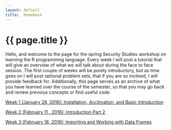 ```yaml
---
layout: default
title:  Homebase
---
```


# {{ page.title }}


Hello, and welcome to the page for the spring Security Studies workshop on learning the R programming language. Every week I will post a tutorial that will give an overview of what we will talk about during the face to face session. The first couple of weeks will be purely introductory, but as time goes on I will post optional problem sets, that if you are so inclined, I will provide feedback for. Additionally, this page serves as an archive of what you have learned over the course of the semester, so that you may go back and review prevoius concepts or find useful code. 

[Week 1 (January 28, 2016): Installation, Acclimation, and Basic Introduction](http://cbesaw.github.io/r-workshop/week1.html)

[Week 2 (February 11 , 2016): Introduction Part 2](http://cbesaw.github.io/r-workshop/week2.html) 

[Week 3 (February 18, 2016): Importing and Working with Data Frames](http://cbesaw.github.io/r-workshop/week3.html)





